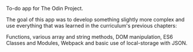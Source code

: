To-do app for The Odin Project.

The goal of this app was to develop something slightly more complex and use everything that was learned in the curriculum's previous chapters:

Functions, various array and string methods, DOM manipulation, ES6 Classes and Modules, Webpack and basic use of local-storage with JSON.
